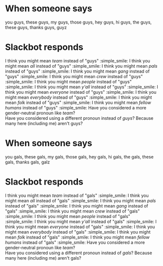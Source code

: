 # When someone says

you guys, these guys, my guys, those guys, hey guys, hi guys, the guys, these guys, thanks guys, guyz


# Slackbot responds

I think you might mean *team* instead of "guys" :simple_smile:
I think you might mean *all* instead of "guys" :simple_smile:
I think you might mean *pals* instead of "guys" :simple_smile:
I think you might mean *gang* instead of "guys" :simple_smile:
I think you might mean *crew* instead of "guys" :simple_smile:
I think you might mean *people* instead of "guys" :simple_smile:
I think you might mean *y'all* instead of "guys" :simple_smile:
I think you might mean *everyone* instead of "guys" :simple_smile:
I think you might mean *everybody* instead of "guys" :simple_smile:
I think you might mean *folk* instead of "guys" :simple_smile:
I think you might mean *fellow humans* instead of "guys" :simple_smile:
Have you considered a more gender-neutral pronoun like *team*?  
Have you considered using a different pronoun instead of *guys*? Because many here (including me) aren't guys?  



# When someone says

you gals, these gals, my gals, those gals, hey gals, hi gals, the gals, these gals, thanks gals, galz


# Slackbot responds

I think you might mean *team* instead of "gals" :simple_smile:
I think you might mean *all* instead of "gals" :simple_smile:
I think you might mean *pals* instead of "gals" :simple_smile:
I think you might mean *gang* instead of "gals" :simple_smile:
I think you might mean *crew* instead of "gals" :simple_smile:
I think you might mean *people* instead of "gals" :simple_smile:
I think you might mean *y'all* instead of "gals" :simple_smile:
I think you might mean *everyone* instead of "gals" :simple_smile:
I think you might mean *everybody* instead of "gals" :simple_smile:
I think you might mean *folk* instead of "gals" :simple_smile:
I think you might mean *fellow humans* instead of "gals" :simple_smile:
Have you considered a more gender-neutral pronoun like *team*?  
Have you considered using a different pronoun instead of *gals*? Because many here (including me) aren't gals?